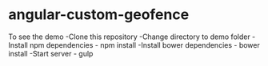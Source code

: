 # angular-custom-geofence
To see the demo
-Clone this repository
-Change directory to demo folder
-Install npm dependencies - npm install
-Install bower dependencies - bower install
-Start server - gulp
